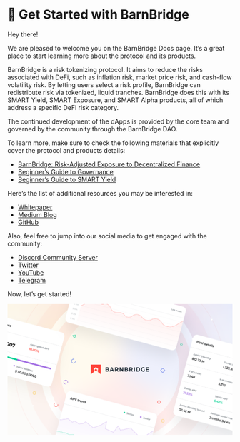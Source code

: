 # 📌 Get Started with BarnBridge

Hey there!  
  
We are pleased to welcome you on the BarnBridge Docs page. It’s a great place to start learning more about the protocol and its products.

BarnBridge is a risk tokenizing protocol. It aims to reduce the risks associated with DeFi, such as inflation risk, market price risk, and cash-flow volatility risk. By letting users select a risk profile, BarnBridge can redistribute risk via tokenized, liquid tranches. BarnBridge does this with its SMART Yield, SMART Exposure, and SMART Alpha products, all of which address a specific DeFi risk category.

The continued development of the dApps is provided by the core team and governed by the community through the BarnBridge DAO.

To learn more, make sure to check the following materials that explicitly cover the protocol and products details:

* [BarnBridge: Risk-Adjusted Exposure to Decentralized Finance](https://docs.google.com/document/d/18nCG-_TlT0WfPWU0sucmkM_efuUP4dw85ZMjSdjQqEA/edit?usp=sharing)
* [Beginner’s Guide to Governance](governance/beginners-guide-to-governance.md)
* [Beginner’s Guide to SMART Yield](beginners-guide-to-smart-yield.md)

Here’s the list of additional resources you may be interested in:

* [Whitepaper](https://github.com/BarnBridge/BarnBridge-Whitepaper)
* [Medium Blog](https://medium.com/barnbridge)
* [GitHub](https://github.com/barnbridge/)

Also, feel free to jump into our social media to get engaged with the community:

* [Discord Community Server](https://discord.gg/JsAZTYmD)
* [Twitter](https://twitter.com/Barn_Bridge)
* [YouTube](https://www.youtube.com/channel/UC4exzX_c37p2gYJK4L9nrGQ)
* [Telegram](https://t.me/BarnBridgeChannel)

Now, let’s get started!

![](.gitbook/assets/lightpaper.png)

